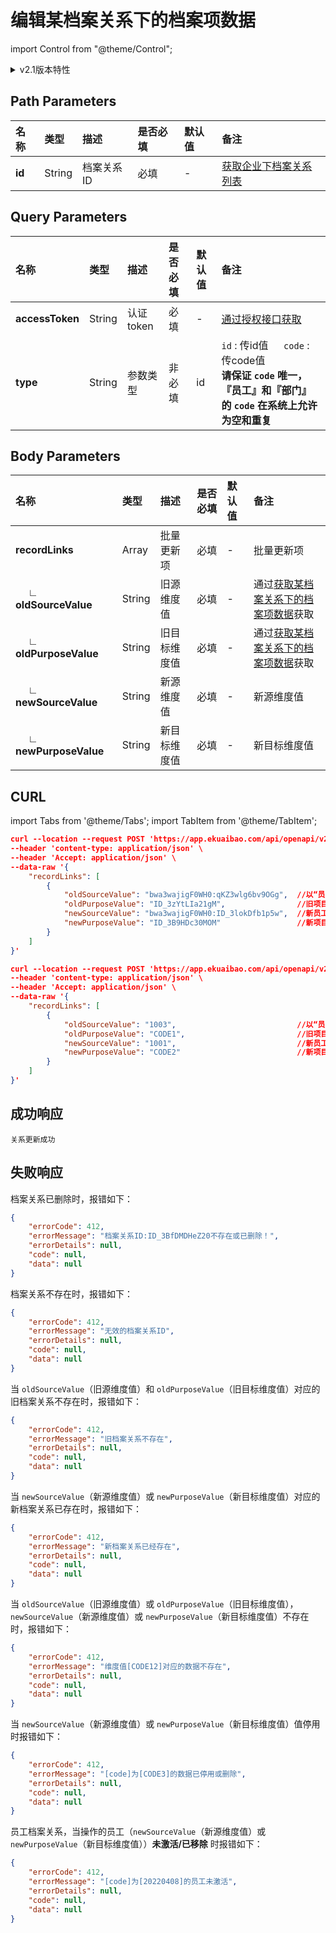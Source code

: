 # 编辑某档案关系下的档案项数据

import Control from "@theme/Control";

<Control
method="POST"
url="/api/openapi/v2.1/recordLink/editSingle/$`id`"
/>

<details>
  <summary>v2.1版本特性</summary>
  <div>
    - 🆕 新增 “type” 类型参数，支持 ”id“ 或 ”code“ 传参。<br/>
    - 🐞 档案关系类型共六种，全都做参数校验，若传入已删除参数则报错。<br/>
    &nbsp;&nbsp;&nbsp;&nbsp;&nbsp;● 未激活/已移除 员工，不能进行任何档案关系数据操作。<br/>
    &nbsp;&nbsp;&nbsp;&nbsp;&nbsp;● body参数里传多个值时，校验参数任意一个不存在则报错。<br/>
    - 🐞 无效果的编辑返回信息提示。
  </div>
</details>

## Path Parameters

| 名称 | 类型 | 描述 | 是否必填 | 默认值 | 备注 |
| :--- | :--- | :--- | :--- |:--- | :--- |
| **id** | String | 档案关系ID | 必填 | - | [获取企业下档案关系列表](/docs/open-api/recordLink/get-dimension-relation) | 

## Query Parameters

| 名称 | 类型 | 描述 | 是否必填 | 默认值 | 备注 |
| :--- | :--- | :--- | :--- |:--- | :--- |
| **accessToken** | String | 认证token | 必填 | - | [通过授权接口获取](/docs/open-api/getting-started/auth) |
| **type**        | String | 参数类型   | 非必填 | id | `id` : 传id值 &emsp; `code` : 传code值<br/>**请保证 `code` 唯一，『员工』和『部门』的 `code` 在系统上允许为空和重复** |

## Body Parameters

| 名称 | 类型 | 描述 | 是否必填 | 默认值 | 备注 |
| :--- | :--- | :--- | :--- |:--- | :--- |
| **recordLinks**               | Array   | 批量更新项   | 必填 | - | 批量更新项 |
| **&emsp; ∟ oldSourceValue**  | String  | 旧源维度值   | 必填 | - | 通过[获取某档案关系下的档案项数据](/docs/open-api/recordLink/get-dimension-relation-items)获取 |
| **&emsp; ∟ oldPurposeValue** | String  | 旧目标维度值 | 必填 | - | 通过[获取某档案关系下的档案项数据](/docs/open-api/recordLink/get-dimension-relation-items)获取 |
| **&emsp; ∟ newSourceValue**  | String  | 新源维度值   | 必填 | - | 新源维度值 |
| **&emsp; ∟ newPurposeValue** | String  | 新目标维度值 | 必填 | - | 新目标维度值 |

## CURL
import Tabs from '@theme/Tabs';
import TabItem from '@theme/TabItem';

<Tabs>
<TabItem value="id" label="id" default>

```json
curl --location --request POST 'https://app.ekuaibao.com/api/openapi/v2.1/recordLink/editSingle/$ID_3BFuV7KbVDw?accessToken=ID_3BKtCKGf_k0:bwa3wajigF0WH0&type=id' \
--header 'content-type: application/json' \
--header 'Accept: application/json' \
--data-raw '{
    "recordLinks": [
        {
            "oldSourceValue": "bwa3wajigF0WH0:qKZ3wlg6bv9OGg",  //以“员工和项目”档案关系为例，旧员工ID
            "oldPurposeValue": "ID_3zYtLIa21gM",                //旧项目ID 
            "newSourceValue": "bwa3wajigF0WH0:ID_3lokDfb1p5w",  //新员工ID
            "newPurposeValue": "ID_3B9HDc30MOM"                 //新项目ID
        }
    ]
}'
```
</TabItem>
<TabItem value="code" label="code">

```json
curl --location --request POST 'https://app.ekuaibao.com/api/openapi/v2.1/recordLink/editSingle/$ID_3BFuV7KbVDw?accessToken=ID_3BKtCKGf_k0:bwa3wajigF0WH0&type=code' \
--header 'content-type: application/json' \
--header 'Accept: application/json' \
--data-raw '{
    "recordLinks": [
        {
            "oldSourceValue": "1003",                           //以“员工和项目”档案关系为例，旧员工工号（CODE）
            "oldPurposeValue": "CODE1",                         //旧项目CODE
            "newSourceValue": "1001",                           //新员工工号（CODE）
            "newPurposeValue": "CODE2"                          //新项目CODE
        }
    ]
}'
```
</TabItem>
</Tabs>

## 成功响应
```text
关系更新成功
```

## 失败响应
档案关系已删除时，报错如下：
```json
{
    "errorCode": 412,
    "errorMessage": "档案关系ID:ID_3BfDMDHeZ20不存在或已删除！",
    "errorDetails": null,
    "code": null,
    "data": null
}
```

档案关系不存在时，报错如下：
```json
{
    "errorCode": 412,
    "errorMessage": "无效的档案关系ID",
    "errorDetails": null,
    "code": null,
    "data": null
}
```

当 `oldSourceValue`（旧源维度值）和 `oldPurposeValue`（旧目标维度值）对应的旧档案关系不存在时，报错如下：
```json
{
    "errorCode": 412,
    "errorMessage": "旧档案关系不存在",
    "errorDetails": null,
    "code": null,
    "data": null
}
```

当 `newSourceValue`（新源维度值）或 `newPurposeValue`（新目标维度值）对应的新档案关系已存在时，报错如下：
```json
{
    "errorCode": 412,
    "errorMessage": "新档案关系已经存在",
    "errorDetails": null,
    "code": null,
    "data": null
}
```

当 `oldSourceValue`（旧源维度值）或 `oldPurposeValue`（旧目标维度值），`newSourceValue`（新源维度值）或 `newPurposeValue`（新目标维度值）不存在时，报错如下：
```json
{
    "errorCode": 412,
    "errorMessage": "维度值[CODE12]对应的数据不存在",
    "errorDetails": null,
    "code": null,
    "data": null
}
```

当 `newSourceValue`（新源维度值）或 `newPurposeValue`（新目标维度值）值停用时报错如下：
```json
{
    "errorCode": 412,
    "errorMessage": "[code]为[CODE3]的数据已停用或删除",
    "errorDetails": null,
    "code": null,
    "data": null
}
```

员工档案关系，当操作的员工（`newSourceValue`（新源维度值）或 `newPurposeValue`（新目标维度值））**未激活/已移除** 时报错如下：
```json
{
    "errorCode": 412,
    "errorMessage": "[code]为[20220408]的员工未激活",
    "errorDetails": null,
    "code": null,
    "data": null
}
```

